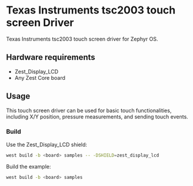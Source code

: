 # Texas Instruments tsc2003 touch screen Driver

Texas Instruments tsc2003 touch screen driver for Zephyr OS.

## Hardware requirements
- Zest_Display_LCD
- Any Zest Core board

## Usage
This touch screen driver can be used for basic touch functionalities, including X/Y position, pressure measurements, and sending touch events.

### Build
Use the Zest_Display_LCD shield:
```bash
west build -b <board> samples -- -DSHIELD=zest_display_lcd
```

Build the example:
```bash
west build -b <board> samples
```
